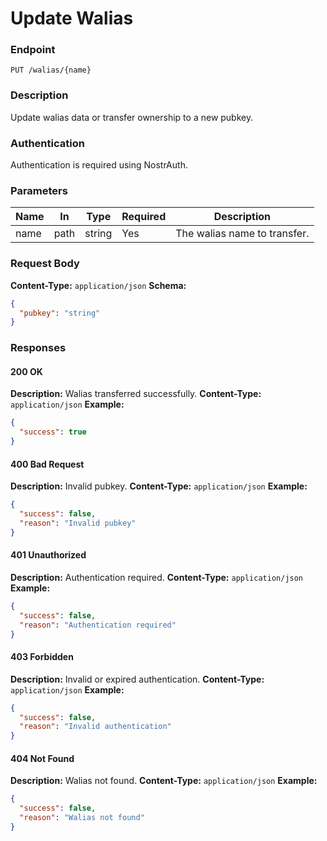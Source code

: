 # Update Walias

### Endpoint

`PUT /walias/{name}`

### Description

Update walias data or transfer ownership to a new pubkey.

### Authentication

Authentication is required using NostrAuth.

### Parameters

| Name | In   | Type   | Required | Description                  |
| ---- | ---- | ------ | -------- | ---------------------------- |
| name | path | string | Yes      | The walias name to transfer. |

### Request Body

**Content-Type:** `application/json`
**Schema:**

```json
{
  "pubkey": "string"
}
```

### Responses

#### 200 OK

**Description:** Walias transferred successfully.
**Content-Type:** `application/json`
**Example:**

```json
{
  "success": true
}
```

#### 400 Bad Request

**Description:** Invalid pubkey.
**Content-Type:** `application/json`
**Example:**

```json
{
  "success": false,
  "reason": "Invalid pubkey"
}
```

#### 401 Unauthorized

**Description:** Authentication required.
**Content-Type:** `application/json`
**Example:**

```json
{
  "success": false,
  "reason": "Authentication required"
}
```

#### 403 Forbidden

**Description:** Invalid or expired authentication.
**Content-Type:** `application/json`
**Example:**

```json
{
  "success": false,
  "reason": "Invalid authentication"
}
```

#### 404 Not Found

**Description:** Walias not found.
**Content-Type:** `application/json`
**Example:**

```json
{
  "success": false,
  "reason": "Walias not found"
}
```
